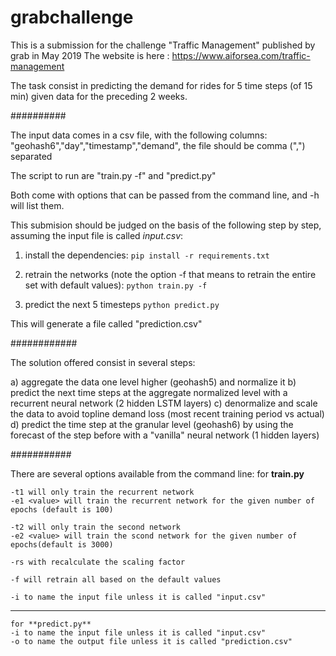 # grabchallenge

This is a submission for the challenge "Traffic Management" published by grab in May 2019
The website is here : https://www.aiforsea.com/traffic-management

The task consist in predicting the demand for rides for 5 time steps (of 15 min) given data for the preceding 2 weeks.

##########

The input data comes in a csv file, with the following columns: "geohash6","day","timestamp","demand", the file should be comma (",") separated

The script to run are "train.py -f" and "predict.py"

Both come with options that can be passed from the command line, and -h will list them.

This submision should be judged on the basis of the following step by step, assuming the input file is called *input.csv*:

1) install the dependencies: 
`pip install -r requirements.txt`

2) retrain the networks (note the option -f that means to retrain the entire set with default values):
`python train.py -f`

3) predict the next 5 timesteps
`python predict.py `

This will generate a file called "prediction.csv"

############

The solution offered consist in several steps:

a) aggregate the data one level higher (geohash5) and normalize it
b) predict the next time steps at the aggregate normalized level with a recurrent neural network (2 hidden LSTM layers)
c) denormalize and scale the data to avoid topline demand loss (most recent training period vs actual)
d) predict the time step at the granular level (geohash6) by using the forecast of the step before with a "vanilla" neural network (1 hidden layers)

###########

There are several options available from the command line:
for **train.py**
```
-t1 will only train the recurrent network
-e1 <value> will train the recurrent network for the given number of epochs (default is 100)

-t2 will only train the second network
-e2 <value> will train the scond network for the given number of epochs(default is 3000)

-rs with recalculate the scaling factor

-f will retrain all based on the default values

-i to name the input file unless it is called "input.csv"
```
-----
```
for **predict.py**
-i to name the input file unless it is called "input.csv"
-o to name the output file unless it is called "prediction.csv"
```












